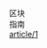 区块  
指南  
[article/1](https://github.com/Terminus2021/zheye-mirror/blob/master/%E9%BB%98%E8%AE%A4%E5%88%86%E7%B1%BB/article-1.md)
